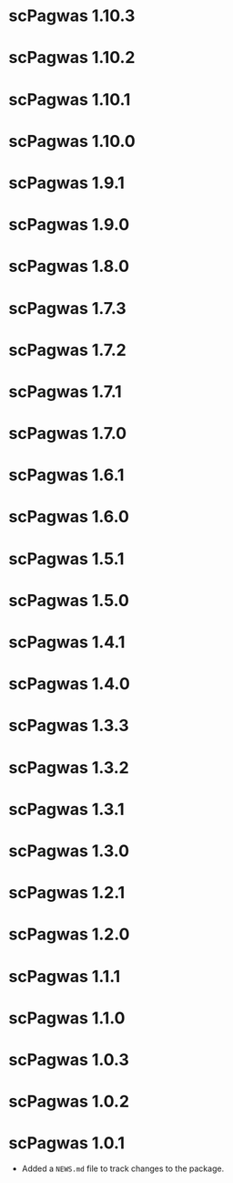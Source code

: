 # scPagwas 1.10.3

# scPagwas 1.10.2

# scPagwas 1.10.1

# scPagwas 1.10.0

# scPagwas 1.9.1

# scPagwas 1.9.0

# scPagwas 1.8.0

# scPagwas 1.7.3

# scPagwas 1.7.2

# scPagwas 1.7.1

# scPagwas 1.7.0

# scPagwas 1.6.1

# scPagwas 1.6.0

# scPagwas 1.5.1

# scPagwas 1.5.0

# scPagwas 1.4.1

# scPagwas 1.4.0

# scPagwas 1.3.3

# scPagwas 1.3.2

# scPagwas 1.3.1

# scPagwas 1.3.0

# scPagwas 1.2.1

# scPagwas 1.2.0

# scPagwas 1.1.1

# scPagwas 1.1.0

# scPagwas 1.0.3

# scPagwas 1.0.2

# scPagwas 1.0.1

* Added a `NEWS.md` file to track changes to the package.
